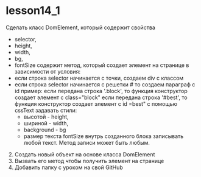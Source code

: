 # lesson14_1
Сделать класс DomElement, который
   содержит свойства
  - selector, 
  - height, 
  - width, 
  - bg, 
  - fontSize
содержит метод, который создает элемент на странице в зависимости от условия:  
- если строка selector начинается с точки, создаем div с классом
- если строка selector  начинается с решетки # то создаем параграф с id
пример:
если передана строка '.block', то функция конструктор создает элемент с class="block"
если передана строка '#best', то функция конструктор создает элемент с id =best"
с помощью cssText задавать стили: 
  - высотой - height,
  - шириной - width, 
  - background - bg
  - размер текста fontSize 
внутрь созданного блока записывать любой текст. Метод записи может быть любым.
2) Создать новый объект на основе класса DomElement
3) Вызвать его метод чтобы получить элемент на странице
4) Добавить папку с уроком на свой GitHub